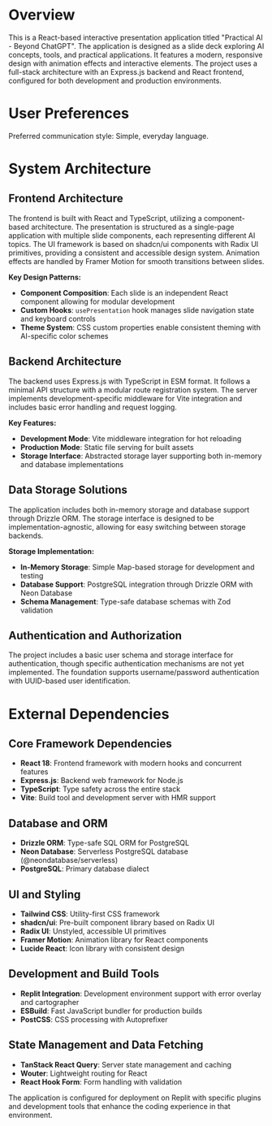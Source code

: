 # Overview

This is a React-based interactive presentation application titled "Practical AI - Beyond ChatGPT". The application is designed as a slide deck exploring AI concepts, tools, and practical applications. It features a modern, responsive design with animation effects and interactive elements. The project uses a full-stack architecture with an Express.js backend and React frontend, configured for both development and production environments.

# User Preferences

Preferred communication style: Simple, everyday language.

# System Architecture

## Frontend Architecture
The frontend is built with React and TypeScript, utilizing a component-based architecture. The presentation is structured as a single-page application with multiple slide components, each representing different AI topics. The UI framework is based on shadcn/ui components with Radix UI primitives, providing a consistent and accessible design system. Animation effects are handled by Framer Motion for smooth transitions between slides.

**Key Design Patterns:**
- **Component Composition**: Each slide is an independent React component allowing for modular development
- **Custom Hooks**: `usePresentation` hook manages slide navigation state and keyboard controls
- **Theme System**: CSS custom properties enable consistent theming with AI-specific color schemes

## Backend Architecture
The backend uses Express.js with TypeScript in ESM format. It follows a minimal API structure with a modular route registration system. The server implements development-specific middleware for Vite integration and includes basic error handling and request logging.

**Key Features:**
- **Development Mode**: Vite middleware integration for hot reloading
- **Production Mode**: Static file serving for built assets
- **Storage Interface**: Abstracted storage layer supporting both in-memory and database implementations

## Data Storage Solutions
The application includes both in-memory storage and database support through Drizzle ORM. The storage interface is designed to be implementation-agnostic, allowing for easy switching between storage backends.

**Storage Implementation:**
- **In-Memory Storage**: Simple Map-based storage for development and testing
- **Database Support**: PostgreSQL integration through Drizzle ORM with Neon Database
- **Schema Management**: Type-safe database schemas with Zod validation

## Authentication and Authorization
The project includes a basic user schema and storage interface for authentication, though specific authentication mechanisms are not yet implemented. The foundation supports username/password authentication with UUID-based user identification.

# External Dependencies

## Core Framework Dependencies
- **React 18**: Frontend framework with modern hooks and concurrent features
- **Express.js**: Backend web framework for Node.js
- **TypeScript**: Type safety across the entire stack
- **Vite**: Build tool and development server with HMR support

## Database and ORM
- **Drizzle ORM**: Type-safe SQL ORM for PostgreSQL
- **Neon Database**: Serverless PostgreSQL database (@neondatabase/serverless)
- **PostgreSQL**: Primary database dialect

## UI and Styling
- **Tailwind CSS**: Utility-first CSS framework
- **shadcn/ui**: Pre-built component library based on Radix UI
- **Radix UI**: Unstyled, accessible UI primitives
- **Framer Motion**: Animation library for React components
- **Lucide React**: Icon library with consistent design

## Development and Build Tools
- **Replit Integration**: Development environment support with error overlay and cartographer
- **ESBuild**: Fast JavaScript bundler for production builds
- **PostCSS**: CSS processing with Autoprefixer

## State Management and Data Fetching
- **TanStack React Query**: Server state management and caching
- **Wouter**: Lightweight routing for React
- **React Hook Form**: Form handling with validation

The application is configured for deployment on Replit with specific plugins and development tools that enhance the coding experience in that environment.